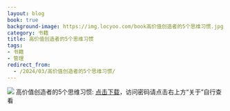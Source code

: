 ```yaml
---
layout: blog
book: true
background-image: https://img.locyoo.com/book高价值创造者的5个思维习惯.jpg
category: 书籍
title: 高价值创造者的5个思维习惯
tags:
- 书籍
- 管理
redirect_from:
  - /2024/03/高价值创造者的5个思维习惯/
---
```

![](https://img.locyoo.com/book高价值创造者的5个思维习惯.jpg)
高价值创造者的5个思维习惯: <a name = "ref1" href="https://url18.ctfile.com/f/50983618-1045048420-50357a?p=3619">点击下载</a>，访问密码请点击右上方“关于”自行查看